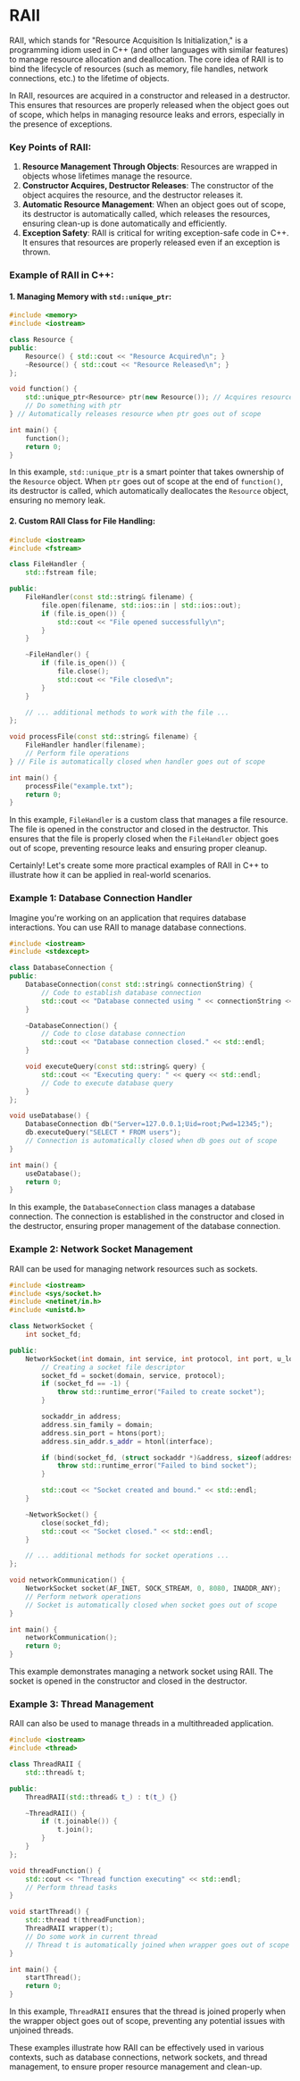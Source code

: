 # RAII
RAII, which stands for "Resource Acquisition Is Initialization," is a programming idiom used in C++ (and other languages with similar features) to manage resource allocation and deallocation. The core idea of RAII is to bind the lifecycle of resources (such as memory, file handles, network connections, etc.) to the lifetime of objects.

In RAII, resources are acquired in a constructor and released in a destructor. This ensures that resources are properly released when the object goes out of scope, which helps in managing resource leaks and errors, especially in the presence of exceptions.

### Key Points of RAII:
1. **Resource Management Through Objects**: Resources are wrapped in objects whose lifetimes manage the resource.
2. **Constructor Acquires, Destructor Releases**: The constructor of the object acquires the resource, and the destructor releases it.
3. **Automatic Resource Management**: When an object goes out of scope, its destructor is automatically called, which releases the resources, ensuring clean-up is done automatically and efficiently.
4. **Exception Safety**: RAII is critical for writing exception-safe code in C++. It ensures that resources are properly released even if an exception is thrown.

### Example of RAII in C++:

#### 1. Managing Memory with `std::unique_ptr`:
```cpp
#include <memory>
#include <iostream>

class Resource {
public:
    Resource() { std::cout << "Resource Acquired\n"; }
    ~Resource() { std::cout << "Resource Released\n"; }
};

void function() {
    std::unique_ptr<Resource> ptr(new Resource()); // Acquires resource
    // Do something with ptr
} // Automatically releases resource when ptr goes out of scope

int main() {
    function();
    return 0;
}
```
In this example, `std::unique_ptr` is a smart pointer that takes ownership of the `Resource` object. When `ptr` goes out of scope at the end of `function()`, its destructor is called, which automatically deallocates the `Resource` object, ensuring no memory leak.

#### 2. Custom RAII Class for File Handling:
```cpp
#include <iostream>
#include <fstream>

class FileHandler {
    std::fstream file;

public:
    FileHandler(const std::string& filename) {
        file.open(filename, std::ios::in | std::ios::out);
        if (file.is_open()) {
            std::cout << "File opened successfully\n";
        }
    }

    ~FileHandler() {
        if (file.is_open()) {
            file.close();
            std::cout << "File closed\n";
        }
    }

    // ... additional methods to work with the file ...
};

void processFile(const std::string& filename) {
    FileHandler handler(filename);
    // Perform file operations
} // File is automatically closed when handler goes out of scope

int main() {
    processFile("example.txt");
    return 0;
}
```
In this example, `FileHandler` is a custom class that manages a file resource. The file is opened in the constructor and closed in the destructor. This ensures that the file is properly closed when the `FileHandler` object goes out of scope, preventing resource leaks and ensuring proper cleanup.



Certainly! Let's create some more practical examples of RAII in C++ to illustrate how it can be applied in real-world scenarios.

### Example 1: Database Connection Handler
Imagine you're working on an application that requires database interactions. You can use RAII to manage database connections.

```cpp
#include <iostream>
#include <stdexcept>

class DatabaseConnection {
public:
    DatabaseConnection(const std::string& connectionString) {
        // Code to establish database connection
        std::cout << "Database connected using " << connectionString << std::endl;
    }

    ~DatabaseConnection() {
        // Code to close database connection
        std::cout << "Database connection closed." << std::endl;
    }

    void executeQuery(const std::string& query) {
        std::cout << "Executing query: " << query << std::endl;
        // Code to execute database query
    }
};

void useDatabase() {
    DatabaseConnection db("Server=127.0.0.1;Uid=root;Pwd=12345;");
    db.executeQuery("SELECT * FROM users");
    // Connection is automatically closed when db goes out of scope
}

int main() {
    useDatabase();
    return 0;
}
```
In this example, the `DatabaseConnection` class manages a database connection. The connection is established in the constructor and closed in the destructor, ensuring proper management of the database connection.

### Example 2: Network Socket Management
RAII can be used for managing network resources such as sockets.

```cpp
#include <iostream>
#include <sys/socket.h>
#include <netinet/in.h>
#include <unistd.h>

class NetworkSocket {
    int socket_fd;

public:
    NetworkSocket(int domain, int service, int protocol, int port, u_long interface) {
        // Creating a socket file descriptor
        socket_fd = socket(domain, service, protocol);
        if (socket_fd == -1) {
            throw std::runtime_error("Failed to create socket");
        }

        sockaddr_in address;
        address.sin_family = domain;
        address.sin_port = htons(port);
        address.sin_addr.s_addr = htonl(interface);

        if (bind(socket_fd, (struct sockaddr *)&address, sizeof(address)) == -1) {
            throw std::runtime_error("Failed to bind socket");
        }

        std::cout << "Socket created and bound." << std::endl;
    }

    ~NetworkSocket() {
        close(socket_fd);
        std::cout << "Socket closed." << std::endl;
    }

    // ... additional methods for socket operations ...
};

void networkCommunication() {
    NetworkSocket socket(AF_INET, SOCK_STREAM, 0, 8080, INADDR_ANY);
    // Perform network operations
    // Socket is automatically closed when socket goes out of scope
}

int main() {
    networkCommunication();
    return 0;
}
```
This example demonstrates managing a network socket using RAII. The socket is opened in the constructor and closed in the destructor.

### Example 3: Thread Management
RAII can also be used to manage threads in a multithreaded application.

```cpp
#include <iostream>
#include <thread>

class ThreadRAII {
    std::thread& t;

public:
    ThreadRAII(std::thread& t_) : t(t_) {}

    ~ThreadRAII() {
        if (t.joinable()) {
            t.join();
        }
    }
};

void threadFunction() {
    std::cout << "Thread function executing" << std::endl;
    // Perform thread tasks
}

void startThread() {
    std::thread t(threadFunction);
    ThreadRAII wrapper(t);
    // Do some work in current thread
    // Thread t is automatically joined when wrapper goes out of scope
}

int main() {
    startThread();
    return 0;
}
```
In this example, `ThreadRAII` ensures that the thread is joined properly when the wrapper object goes out of scope, preventing any potential issues with unjoined threads.

These examples illustrate how RAII can be effectively used in various contexts, such as database connections, network sockets, and thread management, to ensure proper resource management and clean-up.
